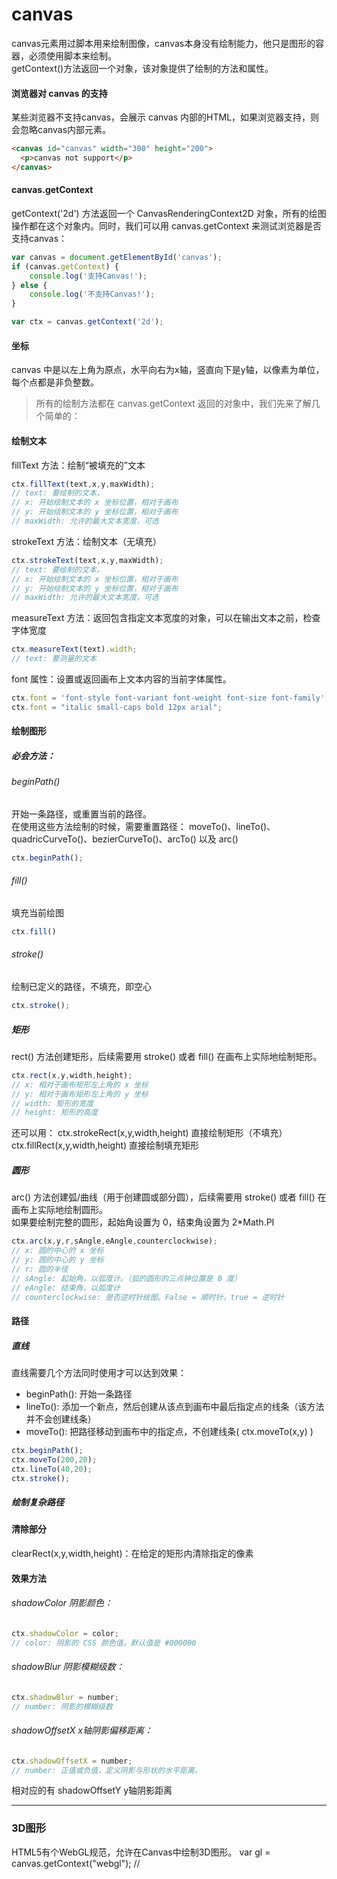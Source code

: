 # canvas
canvas元素用过脚本用来绘制图像，canvas本身没有绘制能力，他只是图形的容器，必须使用脚本来绘制。  
getContext()方法返回一个对象，该对象提供了绘制的方法和属性。  
#### 浏览器对 canvas 的支持
某些浏览器不支持canvas，会展示 canvas 内部的HTML，如果浏览器支持，则会忽略canvas内部元素。  
```html
<canvas id="canvas" width="300" height="200">
  <p>canvas not support</p>
</canvas>
```
#### canvas.getContext
getContext('2d') 方法返回一个 CanvasRenderingContext2D 对象，所有的绘图操作都在这个对象内。同时，我们可以用 canvas.getContext 来测试浏览器是否支持canvas：   
```js
var canvas = document.getElementById('canvas');
if (canvas.getContext) {
    console.log('支持Canvas!');
} else {
    console.log('不支持Canvas!');
}

var ctx = canvas.getContext('2d');
```
#### 坐标
canvas 中是以左上角为原点，水平向右为x轴，竖直向下是y轴，以像素为单位，每个点都是非负整数。
> 所有的绘制方法都在 canvas.getContext 返回的对象中，我们先来了解几个简单的：  
#### 绘制文本
fillText 方法：绘制“被填充的”文本  
```js
ctx.fillText(text,x,y,maxWidth);
// text: 要绘制的文本，
// x: 开始绘制文本的 x 坐标位置，相对于画布
// y: 开始绘制文本的 y 坐标位置，相对于画布
// maxWidth: 允许的最大文本宽度，可选
```
strokeText 方法：绘制文本（无填充） 
```js
ctx.strokeText(text,x,y,maxWidth);
// text: 要绘制的文本，
// x: 开始绘制文本的 x 坐标位置，相对于画布
// y: 开始绘制文本的 y 坐标位置，相对于画布
// maxWidth: 允许的最大文本宽度，可选
```
measureText 方法：返回包含指定文本宽度的对象，可以在输出文本之前，检查字体宽度 
```js
ctx.measureText(text).width;
// text: 要测量的文本
```
font 属性：设置或返回画布上文本内容的当前字体属性。
```js
ctx.font = 'font-style font-variant font-weight font-size font-family';
ctx.font = "italic small-caps bold 12px arial";
```
#### 绘制图形
##### 必会方法：
###### beginPath()
开始一条路径，或重置当前的路径。  
在使用这些方法绘制的时候，需要重置路径： moveTo()、lineTo()、quadricCurveTo()、bezierCurveTo()、arcTo() 以及 arc()
```js
ctx.beginPath();
```
###### fill()
填充当前绘图
```js
ctx.fill()
```
###### stroke()
绘制已定义的路径，不填充，即空心
```js
ctx.stroke();
```
##### 矩形
rect() 方法创建矩形，后续需要用 stroke() 或者 fill() 在画布上实际地绘制矩形。
```js
ctx.rect(x,y,width,height);
// x: 相对于画布矩形左上角的 x 坐标
// y: 相对于画布矩形左上角的 y 坐标
// width: 矩形的宽度
// height: 矩形的高度
```
还可以用：
ctx.strokeRect(x,y,width,height) 直接绘制矩形（不填充）  
ctx.fillRect(x,y,width,height) 直接绘制填充矩形
##### 圆形
arc() 方法创建弧/曲线（用于创建圆或部分圆），后续需要用 stroke() 或者 fill() 在画布上实际地绘制圆形。  
如果要绘制完整的圆形，起始角设置为 0，结束角设置为 2*Math.PI
```js
ctx.arc(x,y,r,sAngle,eAngle,counterclockwise);
// x: 圆的中心的 x 坐标
// y: 圆的中心的 y 坐标
// r: 圆的半径
// sAngle: 起始角，以弧度计。（弧的圆形的三点钟位置是 0 度）
// eAngle: 结束角，以弧度计
// counterclockwise: 是否逆时针绘图。False = 顺时针，true = 逆时针
```
#### 路径
##### 直线
直线需要几个方法同时使用才可以达到效果：
* beginPath(): 开始一条路径
* lineTo(): 添加一个新点，然后创建从该点到画布中最后指定点的线条（该方法并不会创建线条）
* moveTo(): 把路径移动到画布中的指定点，不创建线条( ctx.moveTo(x,y) )
```js
ctx.beginPath();
ctx.moveTo(200,20);
ctx.lineTo(40,20);
ctx.stroke();
```
##### 绘制复杂路径

#### 清除部分
clearRect(x,y,width,height)：在给定的矩形内清除指定的像素

#### 效果方法
###### shadowColor 阴影颜色：
```js
ctx.shadowColor = color;
// color: 阴影的 CSS 颜色值。默认值是 #000000
```
###### shadowBlur 阴影模糊级数：
```js
ctx.shadowBlur = number;
// number: 阴影的模糊级数
```
###### shadowOffsetX x轴阴影偏移距离：
```js
ctx.shadowOffsetX = number;
// number: 正值或负值，定义阴影与形状的水平距离。
```
相对应的有 shadowOffsetY y轴阴影距离




--------------
### 3D图形
HTML5有个WebGL规范，允许在Canvas中绘制3D图形。
var gl = canvas.getContext("webgl"); // 
